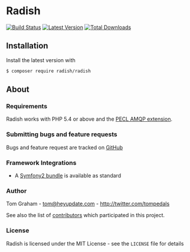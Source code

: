 # Radish

[![Build Status](https://img.shields.io/travis/tompedals/radish.svg?style=flat-square)](https://travis-ci.org/tompedals/radish)
[![Latest Version](https://img.shields.io/github/release/radish/radish.svg?style=flat-square)](https://packagist.org/packages/radish/radish)
[![Total Downloads](https://img.shields.io/packagist/dt/radish/radish.svg?style=flat-square)](https://packagist.org/packages/radish/radish)

## Installation

Install the latest version with

```bash
$ composer require radish/radish
```

## About

### Requirements

Radish works with PHP 5.4 or above and the [PECL AMQP extension](https://github.com/pdezwart/php-amqp).

### Submitting bugs and feature requests

Bugs and feature request are tracked on [GitHub](https://github.com/tompedals/radish/issues)

### Framework Integrations

- A [Symfony2 bundle](https://github.com/tompedals/RadishBundle) is available as standard

### Author

Tom Graham - <tom@heyupdate.com> - <http://twitter.com/tompedals>

See also the list of [contributors](https://github.com/tompedals/radish/contributors) which participated in this project.

### License

Radish is licensed under the MIT License - see the `LICENSE` file for details

